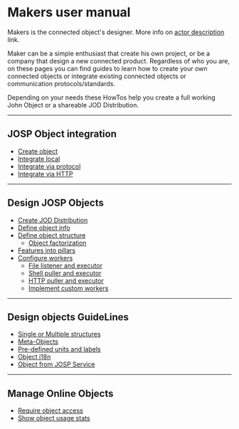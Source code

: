 # Makers user manual

Makers is the connected object's designer. More info on [actor description](/docs/actors/makers.md)
link.

Maker can be a simple enthusiast that create his own project, or be a company
that design a new connected product. Regardless of who you are, on these pages
you can find guides to learn how to create your own connected objects or
integrate existing connected objects or communication protocols/standards.

Depending on your needs these HowTos help you create a full working John Object
or a shareable JOD Distribution.

---

## JOSP Object integration

* [Create object](1_object_integration/1_create_object.md)
* [Integrate local](1_object_integration/2_integrate_local.md)
* [Integrate via protocol](1_object_integration/3_integrate_protocol.md)
* [Integrate via HTTP](1_object_integration/4_integrate_http.md)

---

## Design JOSP Objects

* [Create JOD Distribution](2_design_objects/1_create_distribution.md)
* [Define object info](2_design_objects/2_define_object_info.md)
* [Define object structure](2_design_objects/3_define_object_structure.md)
    * [Object factorization](2_design_objects/31_object_factorization.md)
* [Features into pillars](2_design_objects/4_features_into_pillars.md)
* [Configure workers](2_design_objects/5_configure_workers.md)
    * [File listener and executor](2_design_objects/51_file_workers.md)
    * [Shell puller and executor](2_design_objects/52_shell_workers.md)
    * [HTTP puller and executor](2_design_objects/53_http_workers.md)
    * [Implement custom workers](2_design_objects/54_custom_workers.md)

---

## Design objects GuideLines

* [Single or Multiple structures](3_design_guidelines/1_single_or_multiple_structures.md)
* [Meta-Objects](3_design_guidelines/2_meta-objects.md)
* [Pre-defined units and labels](3_design_guidelines/3_pre-defined_units.md)
* [Object i18n](3_design_guidelines/4_object_i18n.md)
* [Object from JOSP Service](3_design_guidelines/5_object_from_service.md)

---

## Manage Online Objects

* [Require object access](4_manage_online_objects/1_require_object_access.md)
* [Show object usage stats](4_manage_online_objects/2_show_object_usage.md)
